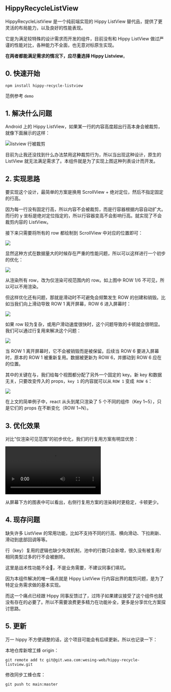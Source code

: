 HippyRecycleListView
----

HippyRecycleListView 是一个纯前端实现的 Hippy ListView 替代品，提供了更灵活的布局能力，以及良好的性能表现。

它是为满足较特殊的设计需求而开发的组件，目前没有和 Hippy ListView 做过严谨的性能对比，各种能力不全面，也无意对标原生实现。

**在两者都能满足需求的情况下，应尽量选择 Hippy Listview**。

## 0. 快速开始

```
npm install hippy-recycle-listview
```

范例参考 `demo`

## 1. 解决什么问题

Android 上的 Hippy ListView，如果某一行的内容高度超出行高本身会被裁剪，就像下面展示的这样：

![listview 行被裁剪](./assets/1.png)

目前为止我还没找到什么办法禁用这种裁剪行为，所以当出现这种设计，原生的 ListView 就无法满足需求了。本组件就是为了实现上图这种列表设计而开发。

## 2. 实现思路

要实现这个设计，最简单的方案是换用 ScrollView + 绝对定位，然后不指定固定的行高。

因为每一行没有固定行高，所以内容不会被裁剪，而是行容器根据内容自动扩大。而行的 y 坐标是绝对定位指定的，所以行容器变高不会影响行高。就实现了不会裁剪内容的 ListView。

接下来只需要将所有的 row 都绘制到 ScrollView 中对应的位置即可：

![](./assets/3.png)

显然这种方式在数据量大的时候存在严重的性能问题，所以可以这样进行一个初步的优化：

![](./assets/4.png)


从渲染所有 row，改为仅渲染可视范围内的 row。如上图中 ROW 1/6 不可见，所以可以不用渲染。

但这样优化还有问题，那就是滑动时不可避免会频繁发生 ROW 的创建和销毁。比如当我们向上滑动导致 ROW 1 离开屏幕，ROW 6 进入屏幕时：

![](./assets/5.png)

如果 row 较为复杂，或用户滑动速度很快时，这个问题导致的卡顿就会很明显。我们可以通过行复用来解决这个问题：

![](./assets/6.png)

当 ROW 1 离开屏幕时，它不会被销毁而是被保留。后续当 ROW 6 要进入屏幕时，原本的 ROW 1 被重新复用。数据被更新为 ROW 6，并挪动到 ROW 6 应在的位置。

其中的关键在与，我们给每个视图都分配了另外一个固定的 key。新 key 和数据无关，只要改变传入的 props，`key 1` 的内容就可以从 `ROW 1` 变成` ROW 6`：

![](./assets/7.png)

在上文的简单例子中，react 从头到尾只渲染了 5 个不同的组件（Key 1~5），只是它们的 props 在不断变化（ROW 1~N）。

## 3. 优化效果

对比“仅渲染可见范围”的初步优化，我们的行复用方案有明显优势：

![性能对比](./assets/compare.mp4)

从屏幕下方的图表中可以看出，右侧行复用方案的渲染耗时更稳定，卡顿更少。

## 4. 现存问题

缺失许多 ListView 的常用功能，比如不支持不同的行高、横向滑动、下拉刷新、滑动到底部回调等等。

行（key）复用的逻辑也缺少失效机制，池中的行数只会新增，很久没有被复用/相同类型过多的行不会被删除。

这里是战术性功能不全🐶，不是业务需要，不建议同事们填坑。

因为本组件解决的唯一痛点就是 Hippy ListView 行内容出界的裁剪问题，是为了特定业务需求做的基本实现。

而这一个痛点已经跟 Hippy 同事反馈过了，过阵子如果建议接受了这个组件也就没有存在的必要了。所以不需要浪费更多精力在功能补全，更多是分享优化方案探讨思路。

## 5. 更新

万一 hippy 不方便调整的话，这个项目可能会有后续更新。所以也记录一下：

本地仓库新增工蜂 origin：

```
git remote add tc git@git.woa.com:wesing-web/hippy-recycle-listview.git
```

修改同步工蜂仓库：

```
git push tc main:master
```